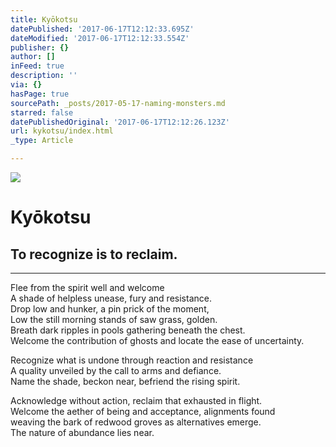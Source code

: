 ```yaml
---
title: Kyōkotsu
datePublished: '2017-06-17T12:12:33.695Z'
dateModified: '2017-06-17T12:12:33.554Z'
publisher: {}
author: []
inFeed: true
description: ''
via: {}
hasPage: true
sourcePath: _posts/2017-05-17-naming-monsters.md
starred: false
datePublishedOriginal: '2017-06-17T12:12:26.123Z'
url: kykotsu/index.html
_type: Article

---
```

![](https://the-grid-user-content.s3-us-west-2.amazonaws.com/aefc907f-bcac-4b94-9717-e2c714e8d1c5.jpg)

# Kyōkotsu

## To recognize is to reclaim.

---

Flee from the spirit well and welcome   
A shade of helpless unease, fury and resistance.   
Drop low and hunker, a pin prick of the moment,   
Low the still morning stands of saw grass, golden.  
Breath dark ripples in pools gathering beneath the chest.   
Welcome the contribution of ghosts and locate the ease of uncertainty.

Recognize what is undone through reaction and resistance  
A quality unveiled by the call to arms and defiance.   
Name the shade, beckon near, befriend the rising spirit.

Acknowledge without action, reclaim that exhausted in flight.   
Welcome the aether of being and acceptance, alignments found   
weaving the bark of redwood groves as alternatives emerge.   
The nature of abundance lies near.